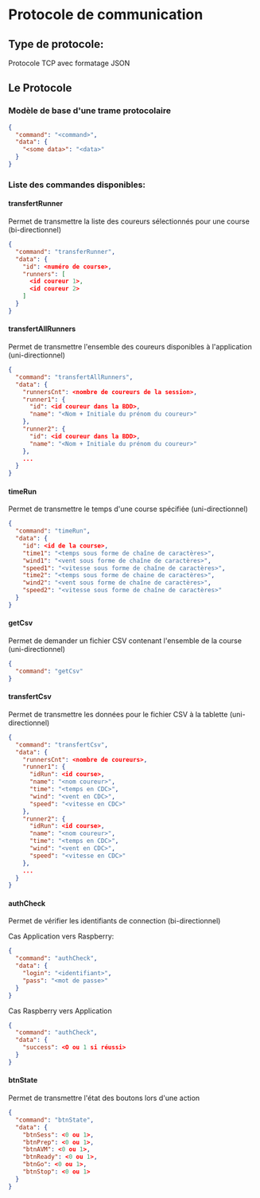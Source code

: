 # Protocole de communication

## Type de protocole:

Protocole TCP avec formatage JSON

## Le Protocole

### Modèle de base d'une trame protocolaire

```json
{
  "command": "<command>",
  "data": {
    "<some data>": "<data>"
  }
}
```

### Liste des commandes disponibles:

#### transfertRunner

Permet de transmettre la liste des coureurs sélectionnés pour une course (bi-directionnel)

```json
{
  "command": "transferRunner",
  "data": {
    "id": <numéro de course>,
    "runners": [
      <id coureur 1>,
      <id coureur 2>
    ]
  }
}
```

#### transfertAllRunners

Permet de transmettre l'ensemble des coureurs disponibles à l'application (uni-directionnel)

```json
{
  "command": "transfertAllRunners",
  "data": {
    "runnersCnt": <nombre de coureurs de la session>,
    "runner1": {
      "id": <id coureur dans la BDD>,
      "name": "<Nom + Initiale du prénom du coureur>"
    },
    "runner2": {
      "id": <id coureur dans la BDD>,
      "name": "<Nom + Initiale du prénom du coureur>"
    },
    ...
  }
}
```

#### timeRun

Permet de transmettre le temps d'une course spécifiée (uni-directionnel)

```json
{
  "command": "timeRun",
  "data": {
    "id": <id de la course>,
    "time1": "<temps sous forme de chaîne de caractères>",
    "wind1": "<vent sous forme de chaîne de caractères>",
    "speed1": "<vitesse sous forme de chaîne de caractères>",
    "time2": "<temps sous forme de chaine de caractères>",
    "wind2": "<vent sous forme de chaîne de caractères>",
    "speed2": "<vitesse sous forme de chaîne de caractères>"
  }
}
```

#### getCsv

Permet de demander un fichier CSV contenant l'ensemble de la course (uni-directionnel)

```json
{
  "command": "getCsv"
}
```

#### transfertCsv

Permet de transmettre les données pour le fichier CSV à la tablette (uni-directionnel)

```json
{
  "command": "transfertCsv",
  "data": {
    "runnersCnt": <nombre de coureurs>,
    "runner1": {
      "idRun": <id course>,
      "name": "<nom coureur>",
      "time": "<temps en CDC>",
      "wind": "<vent en CDC>",
      "speed": "<vitesse en CDC>"
    },
    "runner2": {
      "idRun": <id course>,
      "name": "<nom coureur>",
      "time": "<temps en CDC>",
      "wind": "<vent en CDC>",
      "speed": "<vitesse en CDC>"
    },
    ...
  }
}
```

#### authCheck

Permet de vérifier les identifiants de connection (bi-directionnel)

Cas Application vers Raspberry:
```json
{
  "command": "authCheck",
  "data": {
    "login": "<identifiant>",
    "pass": "<mot de passe>"
  }
}
```

Cas Raspberry vers Application
```json
{
  "command": "authCheck",
  "data": {
    "success": <O ou 1 si réussi>
  }
}
```

#### btnState

Permet de transmettre l'état des boutons lors d'une action

```json
{
  "command": "btnState",
  "data": {
    "btnSess": <0 ou 1>,
    "btnPrep": <0 ou 1>,
    "btnAVM": <0 ou 1>,
    "btnReady": <0 ou 1>,
    "btnGo": <0 ou 1>,
    "btnStop": <0 ou 1>
  }
}
```
